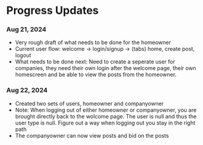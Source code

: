 # Progress Updates

### Aug 21, 2024

- Very rough draft of what needs to be done for the homeowner
- Current user flow: welcome -> login/signup -> (tabs) home, create post, logout
- What needs to be done next: Need to create a seperate user for companies, they need their own login after the welcome page, their own homescreen and be able to view the posts from the homeowner.

### Aug 22, 2024

- Created two sets of users, homeowner and companyowner
- Note: When logging out of either homeowner or companyowner, you are brought directly back to the wolcome page. The user is null and thus the user type is null. Figure out a way when logging out you stay in the right path
- The companyowner can now view posts and bid on the posts
